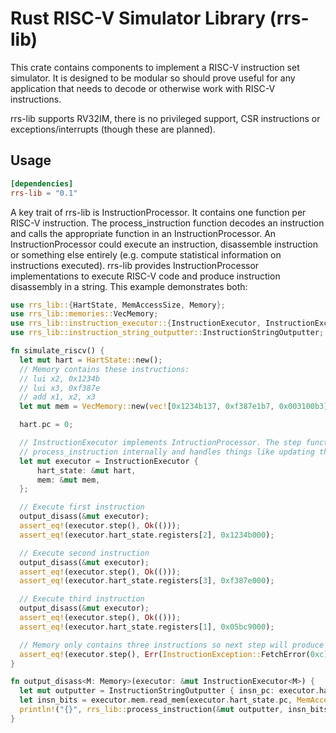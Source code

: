 # Rust RISC-V Simulator Library (rrs-lib)

This crate contains components to implement a RISC-V instruction set simulator.
It is designed to be modular so should prove useful for any application that
needs to decode or otherwise work with RISC-V instructions.

rrs-lib supports RV32IM, there is no privileged support, CSR instructions or
exceptions/interrupts (though these are planned).

## Usage

```toml
[dependencies]
rrs-lib = "0.1"
```

A key trait of rrs-lib is InstructionProcessor. It contains one function per
RISC-V instruction. The process_instruction function decodes an instruction and
calls the appropriate function in an InstructionProcessor. An
InstructionProcessor could execute an instruction, disassemble instruction or
something else entirely (e.g. compute statistical information on instructions
executed). rrs-lib provides InstructionProcessor implementations to execute
RISC-V code and produce instruction disassembly in a string. This example
demonstrates both:

```rust
use rrs_lib::{HartState, MemAccessSize, Memory};
use rrs_lib::memories::VecMemory;
use rrs_lib::instruction_executor::{InstructionExecutor, InstructionException};
use rrs_lib::instruction_string_outputter::InstructionStringOutputter;

fn simulate_riscv() {
  let mut hart = HartState::new();
  // Memory contains these instructions:
  // lui x2, 0x1234b
  // lui x3, 0xf387e
  // add x1, x2, x3
  let mut mem = VecMemory::new(vec![0x1234b137, 0xf387e1b7, 0x003100b3]);

  hart.pc = 0;

  // InstructionExecutor implements IntructionProcessor. The step function calls
  // process_instruction internally and handles things like updating the PC.
  let mut executor = InstructionExecutor {
      hart_state: &mut hart,
      mem: &mut mem,
  };

  // Execute first instruction
  output_disass(&mut executor);
  assert_eq!(executor.step(), Ok(()));
  assert_eq!(executor.hart_state.registers[2], 0x1234b000);

  // Execute second instruction
  output_disass(&mut executor);
  assert_eq!(executor.step(), Ok(()));
  assert_eq!(executor.hart_state.registers[3], 0xf387e000);

  // Execute third instruction
  output_disass(&mut executor);
  assert_eq!(executor.step(), Ok(()));
  assert_eq!(executor.hart_state.registers[1], 0x05bc9000);

  // Memory only contains three instructions so next step will produce a fetch error
  assert_eq!(executor.step(), Err(InstructionException::FetchError(0xc)));
}

fn output_disass<M: Memory>(executor: &mut InstructionExecutor<M>) {
  let mut outputter = InstructionStringOutputter { insn_pc: executor.hart_state.pc };
  let insn_bits = executor.mem.read_mem(executor.hart_state.pc, MemAccessSize::Word).unwrap();
  println!("{}", rrs_lib::process_instruction(&mut outputter, insn_bits).unwrap());
}
```

